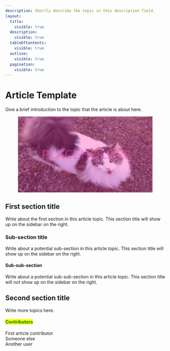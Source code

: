 ```yaml
---
description: Shortly describe the topic in this description field.
layout:
  title:
    visible: true
  description:
    visible: true
  tableOfContents:
    visible: true
  outline:
    visible: true
  pagination:
    visible: true
---
```


# Article Template

Give a brief introduction to the topic that the article is about here.

<figure><img src="../../../.gitbook/assets/placeholderCat.jpg" alt="In this image alt text, write a short purpose of the topic in the article and what it can be used for such as: &#x22;Respawn Points are used to respawn the player&#x22;"><figcaption></figcaption></figure>

## First section title

Write about the first section in this article topic. This section title will show up on the sidebar on the right.

### Sub-section title

Write about a potential sub-section in this article topic. This section title will show up on the sidebar on the right.

#### Sub-sub-section

Write about a potential sub-sub-section in this article topic. This section title will _not_ show up on the sidebar on the right.

## Second section title

Write more topics here.













































#### <mark style="color:green;">Contributors</mark>

First article contributor\
Someone else\
Another user
